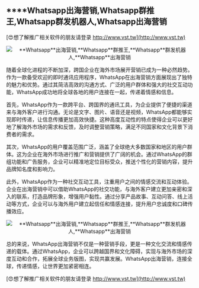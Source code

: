 ## ****Whatsapp**出海营销,**Whatsapp**群推王,**Whatsapp**群发机器人,**Whatsapp**出海营销**

[😍想了解推广相关软件的朋友请登录 http://www.vst.tw](http://www.vst.tw)

 <center><img src="https://vst.tw/MP4/tuiguang/png/0.png" alt="**Whatsapp**出海营销,**Whatsapp**群推王,**Whatsapp**群发机器人,**Whatsapp**出海营销"></center>

随着全球化进程的不断加深，跨国企业在海外市场展开营销已成为一种必然趋势。作为一款备受欢迎的即时通讯应用程序，WhatsApp在出海营销方面展现出了独特的魅力和优势。通过其简洁高效的沟通方式、广泛的用户群体和强大的社交互动功能，WhatsApp成功地将全球各地的用户连接在一起，传递着情感和信息。

首先，WhatsApp作为一款跨平台、跨国界的通讯工具，为企业提供了便捷的渠道来与海外客户进行沟通。无论是文字、图片、语音还是视频，WhatsApp都能够实现即时传递，让信息传播更加高效快捷。这种高度互动性的特点使得企业可以更好地了解海外市场的需求和反馈，及时调整营销策略，满足不同国家和文化背景下消费者的需求。

其次，WhatsApp的用户覆盖范围广泛，涵盖了全球绝大多数国家和地区的用户群体。这为企业在海外市场进行推广和营销提供了广阔的机会。通过WhatsApp的群组功能和广告服务，企业可以精准地定位目标受众，推送个性化的营销内容，提升品牌知名度和影响力。

此外，WhatsApp作为一种社交互动工具，注重用户之间的情感交流和互动体验。企业在出海营销中可以借助WhatsApp的社交功能，与海外客户建立更加亲密和深入的联系，打造品牌形象，增强用户黏性。通过分享产品故事、互动问答、线上活动等方式，企业可以与海外用户建立起信任和情感连接，提升用户忠诚度和口碑传播效应。

 <center><img src="https://vst.tw/MP4/tuiguang/png/5.png" alt="**Whatsapp**出海营销,**Whatsapp**群推王,**Whatsapp**群发机器人,**Whatsapp**出海营销"></center>

总的来说，WhatsApp出海营销不仅是一种营销手段，更是一种文化交流和情感传递的载体。通过WhatsApp，企业可以跨越国界和文化障碍，实现与海外市场的深度互动和合作，拓展全球业务版图，实现共赢发展。WhatsApp出海营销，连接全球，传递情感，让世界更加紧密相连。

[😍想了解推广相关软件的朋友请登录 http://www.vst.tw](http://www.vst.tw)



